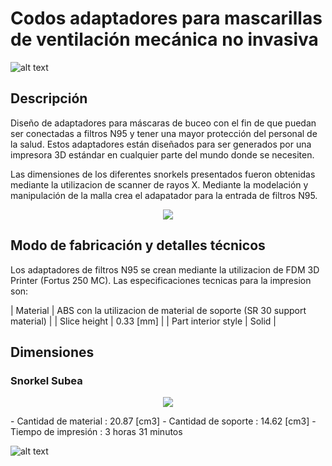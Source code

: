 # Codos adaptadores para mascarillas de ventilación mecánica no invasiva

![alt text](https://user-images.githubusercontent.com/28406528/84447738-dcaffb00-ac16-11ea-9b1c-9201218a57f6.jpeg)

## Descripción

Diseño de adaptadores para máscaras de buceo con el fin de que puedan ser conectadas a filtros N95 y tener una mayor protección del personal de la salud. Estos adaptadores están diseñados para ser generados por una impresora 3D estándar en cualquier parte del mundo donde se necesiten.

Las dimensiones de los diferentes snorkels presentados fueron obtenidas mediante la utilizacion de scanner de rayos X. Mediante la modelación y manipulación de la malla crea el adapatador para la entrada de filtros N95.

<p align="center"> 
<img src="https://user-images.githubusercontent.com/28406528/84446638-ef750080-ac13-11ea-83d6-88b0b00f9803.jpeg">
</p>


## Modo de fabricación y detalles técnicos

Los adaptadores de filtros N95 se crean mediante la utilizacion de FDM 3D Printer (Fortus 250 MC). Las especificaciones tecnicas para la impresion son:

| Material              | ABS con la utilizacion de material de soporte (SR 30 support material)  |
| Slice height          | 0.33 [mm]                                                               |
| Part interior style   | Solid                                                                   |

## Dimensiones

### Snorkel Subea
<p align="center"> 
<img src="https://user-images.githubusercontent.com/28406528/84447860-34e6fd00-ac17-11ea-93d9-3e19a2101fba.png">
</p>
- Cantidad de material : 20.87 [cm3]
- Cantidad de soporte : 14.62 [cm3]
- Tiempo de impresión : 3 horas 31 minutos

![alt text](https://user-images.githubusercontent.com/66433884/83801627-76a40080-a677-11ea-8661-da71d856db8a.png)
